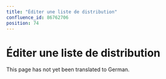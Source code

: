 ```yaml
---
title: "Éditer une liste de distribution"
confluence_id: 86762706
position: 74
---
```

# Éditer une liste de distribution


This page has not yet been translated to German.

